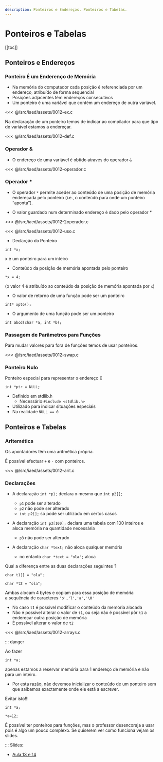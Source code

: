 ```yaml
---
description: Ponteiros e Endereços. Ponteiros e Tabelas.
---
```


# Ponteiros e Tabelas

[[toc]]

## Ponteiros e Endereços

### Ponteiro É um Enderenço de Memória

- Na memória do computador cada posição é
  referenciada por um endereço, atribuído de forma
  sequencial
- Posições adjacentes têm endereços consecutivos
- Um ponteiro é uma variável que contém um endereço
  de outra variável.

<<< @/src/iaed/assets/0012-ex.c

Na declaração de um ponteiro temos de indicar ao compilador para
que tipo de variável estamos a endereçar.

<<< @/src/iaed/assets/0012-def.c

### Operador &

- O endereço de uma variável é obtido através do
  operador `&`

<<< @/src/iaed/assets/0012-operador.c

### Operador \*

- O operador `*` permite aceder ao conteúdo de uma posição
  de memória endereçada pelo ponteiro
  (i.e., o conteúdo para onde um ponteiro “aponta”).

- O valor guardado num determinado endereço é dado
  pelo operador \*

<<< @/src/iaed/assets/0012-2operador.c

<<< @/src/iaed/assets/0012-uso.c

- Declarção do Ponteiro

`int *x;`

x é um ponteiro para um inteiro

- Conteúdo da posição de memória apontada pelo ponteiro

`*x = 4;`

(o valor 4 é atribuído ao conteúdo da posição de memória apontada
por `x`)

- O valor de retorno de uma função pode ser um ponteiro

`int* xpto();`

- O argumento de uma função pode ser um ponteiro

`int abcd(char *a, int *b);`

### Passagem de Parâmetros para Funções

Para mudar valores para fora de funções temos de usar ponteiros.

<<< @/src/iaed/assets/0012-swap.c

### Ponteiro Nulo

Ponteiro especial para representar o endereço 0

`int *ptr = NULL;`

- Definido em stdlib.h
  - Necessário `#include <stdlib.h>`
- Utilizado para indicar situações especiais
- Na realidade `NULL == 0`

## Ponteiros e Tabelas

### Aritemética

Os apontadores têm uma aritmética própria.

É possível efectuar `+` e `-` com ponteiros.

<<< @/src/iaed/assets/0012-arit.c

### Declarações

- A declaração `int *p1;` declara o mesmo que `int p2[]`;

  - `p1` pode ser alterado
  - `p2` não pode ser alterado
  - `int p2[];` só pode ser utilizado em certos casos

- A declaração `int p3[100];` declara uma tabela com 100
  inteiros e \
  aloca memória na quantidade necessária

  - `p3` não pode ser alterado

- A declaração `char *text;` não aloca qualquer memória

  - no entanto `char *text = "ola";` aloca

Qual a diferença entre as duas declarações seguintes ?

`char t1[] = "ola";`

`char *t2 = "ola";`

Ambas alocam 4 bytes e copiam para essa posição de
memória\
a sequência de caracteres `'o','l','a','\0'`

- No caso `t1` é possível modificar o conteúdo da memória
  alocada
- Não é possível alterar o valor de `t1`, ou seja não é possível
  pôr `t1` a endereçar outra posição de memória
- É possível alterar o valor de `t2`

<<< @/src/iaed/assets/0012-arrays.c

::: danger

Ao fazer

`int *a;`

apenas estamos a reservar memória para 1 endereço de
memória e não para um inteiro.

- Por esta razão, não devemos inicializar o conteúdo de um
  ponteiro sem que saibamos exactamente onde ele está a
  escrever.

Evitar isto!!!

`int *a;`

`*a=12; `

É possível ter ponteiros para funções,
mas o professor desencoraja a usar pois é algo um pouco complexo.
Se quiserem ver como funciona vejam os slides.

:::
Slides:

- [Aula 13 e 14](https://drive.google.com/file/d/1m0cEgM5rSKWW0A0KhZ_TczvZpp-0wbzy/view?usp=sharing)
